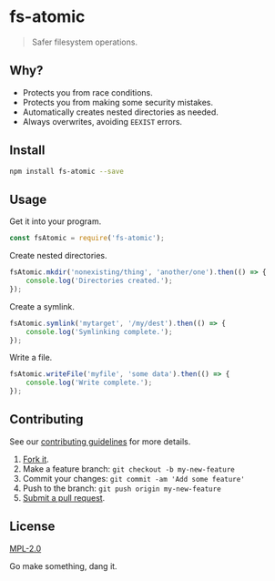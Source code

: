 # fs-atomic

> Safer filesystem operations.

## Why?

 - Protects you from race conditions.
 - Protects you from making some security mistakes.
 - Automatically creates nested directories as needed.
 - Always overwrites, avoiding `EEXIST` errors.

## Install

```sh
npm install fs-atomic --save
```

## Usage

Get it into your program.
```javascript
const fsAtomic = require('fs-atomic');
```

Create nested directories.
```javascript
fsAtomic.mkdir('nonexisting/thing', 'another/one').then(() => {
    console.log('Directories created.');
});
```

Create a symlink.
```javascript
fsAtomic.symlink('mytarget', '/my/dest').then(() => {
    console.log('Symlinking complete.');
});
```

Write a file.
```javascript
fsAtomic.writeFile('myfile', 'some data').then(() => {
    console.log('Write complete.');
});
```

## Contributing
See our [contributing guidelines](https://github.com/sholladay/fs-atomic/blob/master/CONTRIBUTING.md "The guidelines for being involved in this project.") for more details.

1. [Fork it](https://github.com/sholladay/fs-atomic/fork).
2. Make a feature branch: `git checkout -b my-new-feature`
3. Commit your changes: `git commit -am 'Add some feature'`
4. Push to the branch: `git push origin my-new-feature`
5. [Submit a pull request](https://github.com/sholladay/fs-atomic/compare "Submit code to this repo now for review.").

## License
[MPL-2.0](https://github.com/sholladay/fs-atomic/blob/master/LICENSE "The license for fs-atomic.")

Go make something, dang it.
